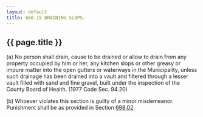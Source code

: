 ```yaml
---
layout: default 
title: 660.15 DRAINING SLOPS.
---
```


{{ page.title }}
----------------

​(a) No person shall drain, cause to be drained or allow to drain from
any property occupied by him or her, any kitchen slops or other greasy
or impure matter into the open gutters or waterways in the Municipality,
unless such drainage has been drained into a vault and filtered through
a lesser vault filled with sand and fine gravel, built under the
inspection of the County Board of Health. (1977 Code Sec. 94.20)

​(b) Whoever violates this section is guilty of a minor misdemeanor.
Punishment shall be as provided in Section [698.02](38e2f631.html).
